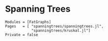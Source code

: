 # Spanning Trees
```@autodocs
Modules = [FatGraphs]
Pages   = [ "spanningtrees/spanningtrees.jl",
            "spanningtrees/kruskal.jl"]
Private = false
```
